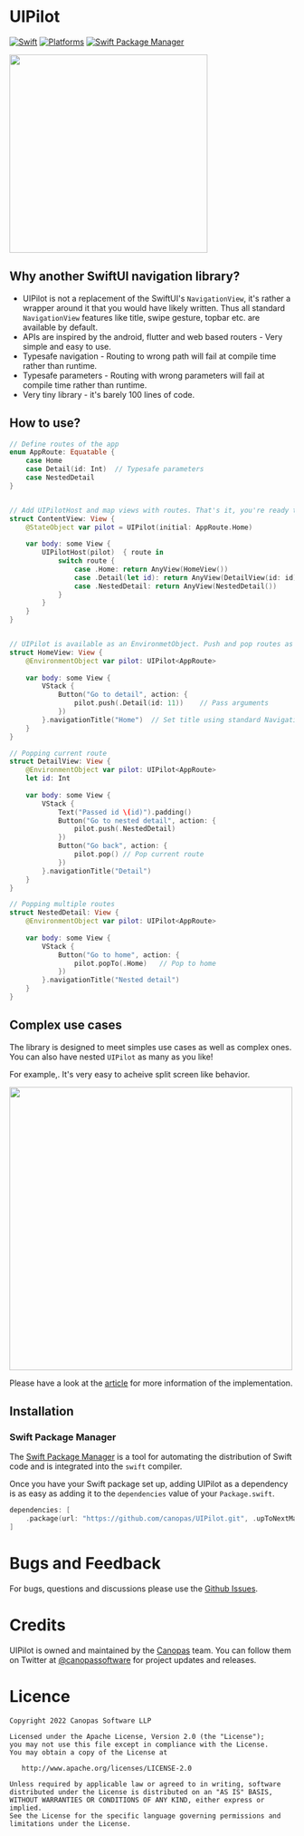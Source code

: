 # UIPilot

[![Swift](https://img.shields.io/badge/Swift-5.5-orange?style=flat-square)](https://img.shields.io/badge/Swift-5.5-Orange?style=flat-square)
[![Platforms](https://img.shields.io/badge/Platforms-macOS_iOS_tvOS_watchOS-yellowgreen?style=flat-square)](https://img.shields.io/badge/Platforms-macOS_iOS_tvOS_watchOS-Green?style=flat-square)
[![Swift Package Manager](https://img.shields.io/badge/Swift_Package_Manager-compatible-orange?style=flat-square)](https://img.shields.io/badge/Swift_Package_Manager-compatible-orange?style=flat-square)

<img src="https://github.com/canopas/UIPilot/blob/main/media/intro-image.jpg?raw=true" height="350" />

## Why another SwiftUI navigation library?
- UIPilot is not a replacement of the SwiftUI's `NavigationView`, it's rather a wrapper around it that you would have likely written. Thus all standard `NavigationView` features like title, swipe gesture, topbar etc. are available by default.
- APIs are inspired by the android, flutter and web based routers - Very simple and easy to use.
- Typesafe navigation - Routing to wrong path will fail at compile time rather than runtime.
- Typesafe parameters - Routing with wrong parameters will fail at compile time rather than runtime.
- Very tiny library - it's barely 100 lines of code.

## How to use?

```swift
// Define routes of the app
enum AppRoute: Equatable {
    case Home
    case Detail(id: Int)  // Typesafe parameters
    case NestedDetail
}


// Add UIPilotHost and map views with routes. That's it, you're ready to go.
struct ContentView: View {
    @StateObject var pilot = UIPilot(initial: AppRoute.Home)
    
    var body: some View {
        UIPilotHost(pilot)  { route in
            switch route {
                case .Home: return AnyView(HomeView())
                case .Detail(let id): return AnyView(DetailView(id: id))
                case .NestedDetail: return AnyView(NestedDetail())
            }
        }
    }
}


// UIPilot is available as an EnvironmetObject. Push and pop routes as ususal.
struct HomeView: View {
    @EnvironmentObject var pilot: UIPilot<AppRoute>
    
    var body: some View {
        VStack {
            Button("Go to detail", action: {
                pilot.push(.Detail(id: 11))    // Pass arguments
            })
        }.navigationTitle("Home")  // Set title using standard NavigationView APIs
    }
}

// Popping current route
struct DetailView: View {
    @EnvironmentObject var pilot: UIPilot<AppRoute>
    let id: Int
    
    var body: some View {
        VStack {
            Text("Passed id \(id)").padding()
            Button("Go to nested detail", action: {
                pilot.push(.NestedDetail)
            })
            Button("Go back", action: {
                pilot.pop() // Pop current route
            })
        }.navigationTitle("Detail")
    }
}

// Popping multiple routes
struct NestedDetail: View {
    @EnvironmentObject var pilot: UIPilot<AppRoute>
    
    var body: some View {
        VStack {
            Button("Go to home", action: {
                pilot.popTo(.Home)   // Pop to home
            })
        }.navigationTitle("Nested detail")
    }
}
```

## Complex use cases
The library is designed to meet simples use cases as well as complex ones. You can also have nested `UIPilot` as many as you like!

For example,. It's very easy to acheive split screen like behavior.

<img src="https://github.com/canopas/UIPilot/blob/main/media/complex-routing.gif?raw=true" height="500" />

Please have a look at the [article](https://blog.canopas.com/swiftui-complex-navigation-made-easier-with-uipilot-5b33279f3476) for more information of the implementation.

## Installation

### Swift Package Manager

The [Swift Package Manager](https://swift.org/package-manager/) is a tool for automating the distribution of Swift code and is integrated into the `swift` compiler. 

Once you have your Swift package set up, adding UIPilot as a dependency is as easy as adding it to the `dependencies` value of your `Package.swift`.

```swift
dependencies: [
    .package(url: "https://github.com/canopas/UIPilot.git", .upToNextMajor(from: "1.1.4"))
]
```

# Bugs and Feedback
For bugs, questions and discussions please use the [Github Issues](https://github.com/canopas/JetTapTarget/issues).

# Credits

UIPilot is owned and maintained by the [Canopas](https://canopas.com/) team. You can follow them on Twitter at [@canopassoftware](https://twitter.com/canopassoftware) for project updates and releases.

# Licence

```
Copyright 2022 Canopas Software LLP

Licensed under the Apache License, Version 2.0 (the "License");
you may not use this file except in compliance with the License.
You may obtain a copy of the License at

   http://www.apache.org/licenses/LICENSE-2.0

Unless required by applicable law or agreed to in writing, software
distributed under the License is distributed on an "AS IS" BASIS,
WITHOUT WARRANTIES OR CONDITIONS OF ANY KIND, either express or implied.
See the License for the specific language governing permissions and
limitations under the License.
```

